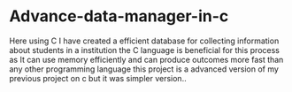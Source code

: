 # Advance-data-manager-in-c
Here using C I have created a efficient database for collecting information about students in a institution the C language is beneficial for this process as It can use memory efficiently and can produce outcomes more fast than any other programming language this project is a advanced version of my previous project on c but it was simpler version.. 
